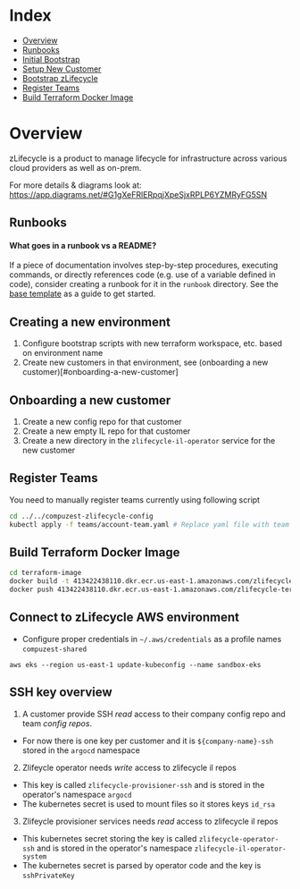 # Index
- [Overview](#overview)
- [Runbooks](#runbooks)
- [Initial Bootstrap](./runbook/setup/initial-bootstrap.md)
- [Setup New Customer](./runbook/setup/new-customer-setup.md)
- [Bootstrap zLifecycle](./runbook/setup/bootstrap-zlifecycle.md)
- [Register Teams](#register-teams)
- [Build Terraform Docker Image](build-terraform-docker-image)

# Overview

zLifecycle is a product to manage lifecycle for infrastructure across various cloud providers as well as on-prem.

For more details & diagrams look at: https://app.diagrams.net/#G1gXeFRlERpqjXpeSjxRPLP6YZMRyFG5SN

## Runbooks

#### What goes in a runbook vs a README?
If a piece of documentation involves step-by-step procedures, executing commands, or directly references code (e.g. use of a variable defined in code), consider creating a runbook for it in the `runbook` directory. See the [base template](./runbook/template.md) as a guide to get started.

## Creating a new environment
1. Configure bootstrap scripts with new terraform workspace, etc. based on environment name
1. Create new customers in that environment, see (onboarding a new customer)[#onboarding-a-new-customer]

## Onboarding a new customer
1. Create a new config repo for that customer
1. Create a new empty IL repo for that customer
1. Create a new directory in the `zlifecycle-il-operator` service for the new customer

## Register Teams

You need to manually register teams currently using following script

```bash
cd ../../compuzest-zlifecycle-config
kubectl apply -f teams/account-team.yaml # Replace yaml file with team name for the team you want to register
```

## Build Terraform Docker Image

```bash
cd terraform-image
docker build -t 413422438110.dkr.ecr.us-east-1.amazonaws.com/zlifecycle-terraform:latest .
docker push 413422438110.dkr.ecr.us-east-1.amazonaws.com/zlifecycle-terraform:latest
```

## Connect to zLifecycle AWS environment
- Configure proper credentials in `~/.aws/credentials` as a profile names `compuzest-shared`
```
aws eks --region us-east-1 update-kubeconfig --name sandbox-eks
```

## SSH key overview

1. A customer provide SSH _read_ access to their company config repo and team _config repos_.
- For now there is one key per customer and it is `${company-name}-ssh` stored in the `argocd` namespace
2. Zlifeycle operator needs _write_ access to zlifecycle il repos
- This key is called `zlifecycle-provisioner-ssh` and is stored in the operator's namespace `argocd`
- The kubernetes secret is used to mount files so it stores keys `id_rsa`
3. Zlifeycle provisioner services needs _read_ access to zlifecycle il repos
- This kubernetes secret storing the key is called `zlifecycle-operator-ssh` and is stored in the operator's namespace `zlifecycle-il-operator-system`
- The kubernetes secret is parsed by operator code and the key is `sshPrivateKey`